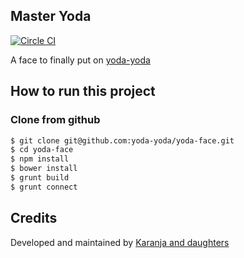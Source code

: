 ## Master Yoda

[![Circle CI](https://circleci.com/gh/yoda-yoda/yoda-face.svg?style=svg&circle-token=768d363eebabba53264fcb24298be9e0393b27fe)](https://circleci.com/gh/yoda-yoda/yoda-face)

A face to finally put on [yoda-yoda](http://188.166.80.59)

## How to run this project
### Clone from github
```bash
$ git clone git@github.com:yoda-yoda/yoda-face.git
$ cd yoda-face
$ npm install
$ bower install
$ grunt build
$ grunt connect
```

## Credits
Developed and maintained by [Karanja and daughters](http://karanja.co)
